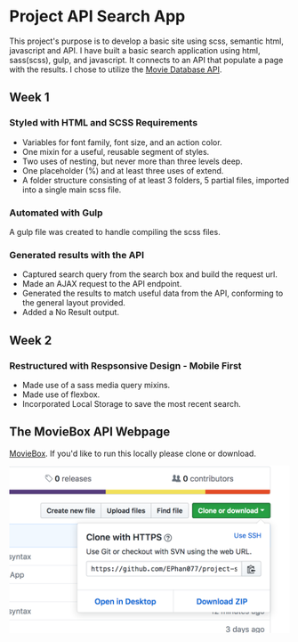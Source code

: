 # Project API Search App

This project's purpose is to develop a basic site using scss, semantic html, javascript and API. I have built a basic search application using html, sass(scss), gulp, and javascript. It connects to an API that populate a page with the results. I chose to utilize the [Movie Database API](https://developers.themoviedb.org/3/getting-started/introduction).

## Week 1

### Styled with HTML and SCSS Requirements

* Variables for font family, font size, and an action color.
* One mixin for a useful, reusable segment of styles.
* Two uses of nesting, but never more than three levels deep.
* One placeholder (%) and at least three uses of extend.
* A folder structure consisting of at least 3 folders, 5 partial files, imported into a single main scss file.

### Automated with Gulp

A gulp file was created to handle compiling the scss files.

### Generated results with the API

* Captured search query from the search box and build the request url.
* Made an AJAX request to the API endpoint.
* Generated the results to match useful data from the API, conforming to the general layout provided.
* Added a No Result output.

## Week 2

### Restructured with Respsonsive Design - Mobile First

* Made use of a sass media query mixins.
* Made use of flexbox.
* Incorporated Local Storage to save the most recent search.

## The MovieBox API Webpage

[MovieBox](https://ephan077.github.io/project-setup-API-search-app/). If you'd like to run this locally please clone or download.

![Screenshot of image clone](img/clone.png)
